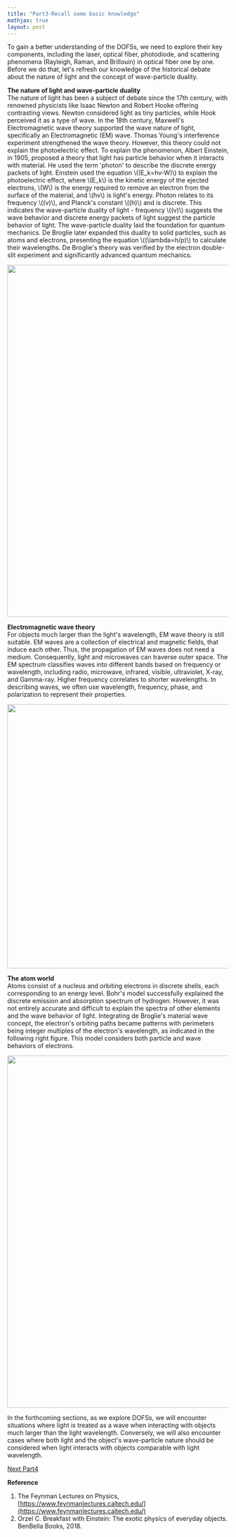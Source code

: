 ```yaml
---
title: "Part3-Recall some basic knowledge"
mathjax: true
layout: post
---
```



To gain a better understanding of the DOFSs, we need to explore their key components, including the laser, optical fiber, photodiode, and scattering phenomena (Rayleigh, Raman, and Brillouin) in optical fiber one by one. Before we do that, let's refresh our knowledge of the historical debate about the nature of light and the concept of wave-particle duality.

**The nature of light and wave-particle duality**     
The nature of light has been a subject of debate since the 17th century, with renowned physicists like Isaac Newton and Robert Hooke offering contrasting views. Newton considered light as tiny particles, while Hook perceived it as a type of wave. In the 18th century, Maxwell's Electromagnetic wave theory supported the wave nature of light, specifically an Electromagnetic (EM) wave. Thomas Young's interference experiment strengthened the wave theory. However, this theory could not explain the photoelectric effect. To explain the phenomenon, Albert Einstein, in 1905, proposed a theory that light has particle behavior when it interacts with material. He used the term 'photon' to describe the discrete energy packets of light. Einstein used the equation \\((E_k=hv-W)\\) to explain the photoelectric effect, where \\(E_k\\) is the kinetic energy of the ejected electrons, \\(W\\) is the energy required to remove an electron from the surface of the material, and \\(hv\\) is light's energy. Photon relates to its frequency \\((v)\\), and Planck's constant \\((h)\\) and is discrete. This indicates the wave-particle duality of light - frequency \\((v)\\) suggests the wave behavior and discrete energy packets of light suggest the particle behavior of light. The wave-particle duality laid the foundation for quantum mechanics. De Broglie later expanded this duality to solid particles, such as atoms and electrons, presenting the equation \\((\lambda=h/p)\\) to calculate their wavelengths. De Broglie's theory was verified by the electron double-slit experiment and significantly advanced quantum mechanics.

<div align="center">
<a href="url"><img src="https://raw.githubusercontent.com/haleywuhuan/profile/master/assets/blog3_fig1.jpg" align="center" width="800"></a>
</div>

**Electromagnetic wave theory**     
For objects much larger than the light's wavelength, EM wave theory is still suitable. EM waves are a collection of electrical and magnetic fields, that induce each other. Thus, the propagation of EM waves does not need a medium. Consequently, light and microwaves can traverse outer space. The EM spectrum classifies waves into different bands based on frequency or wavelength, including radio, microwave, infrared, visible, ultraviolet, X-ray, and Gamma-ray. Higher frequency correlates to shorter wavelengths. In describing waves, we often use wavelength, frequency, phase, and polarization to represent their properties.

<div align="center">
<a href="url"><img src="https://raw.githubusercontent.com/haleywuhuan/profile/master/assets/blog3_fig2.jpg" align="center" width="600"></a>
</div>

**The atom world**     
Atoms consist of a nucleus and orbiting electrons in discrete shells, each corresponding to an energy level. Bohr's model successfully explained the discrete emission and absorption spectrum of hydrogen. However, it was not entirely accurate and difficult to explain the spectra of other elements and the wave behavior of light. Integrating de Broglie's material wave concept, the electron's orbiting paths became patterns with perimeters being integer multiples of the electron's wavelength, as indicated in the following right figure. This model considers both particle and wave behaviors of electrons. 

<div align="center">
<a href="url"><img src="https://raw.githubusercontent.com/haleywuhuan/profile/master/assets/blog3_fig3.jpg" align="center" width="800"></a>
</div>

In the forthcoming sections, as we explore DOFSs, we will encounter situations where light is treated as a wave when interacting with objects much larger than the light wavelength. Conversely, we will also encounter cases where both light and the object's wave-particle nature should be considered when light interacts with objects comparable with light wavelength.

[Next Part4](https://haleyhw.github.io/web/Part4-Principle-and-the-invention-of-laser/)

**Reference**
1. The Feynman Lectures on Physics, [https://www.feynmanlectures.caltech.edu/](https://www.feynmanlectures.caltech.edu/)
2. Orzel C. Breakfast with Einstein: The exotic physics of everyday objects. BenBella Books, 2018.



